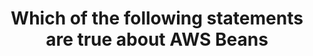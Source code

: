 ---
layout: all-exams
title: "Which of the following statements are true about AWS Beans"
blurb: "I think this is an advanced question for the AWS Practitioner exam, and could very well be beyond scope. Elastic Beanstalk is a highly managed solution"
quid: 212
---
